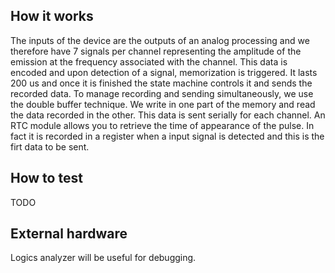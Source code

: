 <!---

This file is used to generate your project datasheet. Please fill in the information below and delete any unused
sections.

You can also include images in this folder and reference them in the markdown. Each image must be less than
512 kb in size, and the combined size of all images must be less than 1 MB.
-->

## How it works

The inputs of the device are the outputs of an analog processing and we therefore have 7 signals per channel representing the amplitude of the emission at the frequency associated with the channel. This data is encoded and upon detection of a signal, memorization is triggered. It lasts 200 us and once it is finished the state machine controls it and sends the recorded data. To manage recording and sending simultaneously, we use the double buffer technique. We write in one part of the memory and read the data recorded in the other. This data is sent serially for each channel. An RTC module allows you to retrieve the time of appearance of the pulse. In fact it is recorded in a register when a input signal is detected and this is the firt data to be sent.

## How to test

TODO

## External hardware

Logics analyzer will be useful for debugging.
